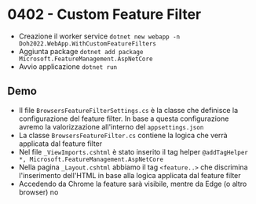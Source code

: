 # 0402 - Custom Feature Filter

- Creazione il worker service `dotnet new webapp -n Doh2022.WebApp.WithCustomFeatureFilters`
- Aggiunta package `dotnet add package Microsoft.FeatureManagement.AspNetCore`
- Avvio applicazione `dotnet run`

## Demo
- Il file `BrowsersFeatureFilterSettings.cs` è la classe che definisce la configurazione del feature filter. In base a questa configurazione avremo la valorizzazione all'interno del `appsettings.json`
- La classe `BrowsersFeatureFilter.cs` contiene la logica che verrà applicata dal feature filter
- Nel file  `_ViewImports.cshtml` è stato inserito il tag helper `@addTagHelper *, Microsoft.FeatureManagement.AspNetCore`
- Nella pagina `_Layout.cshtml` abbiamo il tag `<feature..>` che discrimina l'inserimento dell'HTML in base alla logica applicata dal feature filter
- Accedendo da Chrome la feature sarà visibile, mentre da Edge (o altro browser) no
